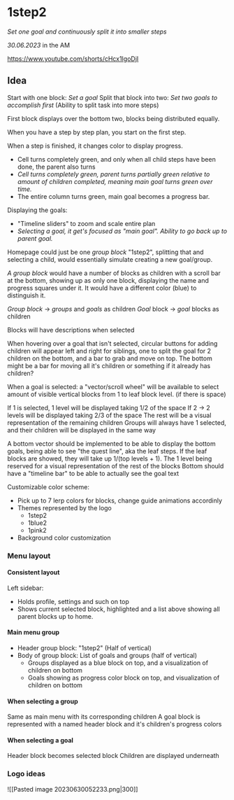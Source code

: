 # 1step2
*Set one goal and continuously split it into smaller steps*

*30.06.2023* in the AM

https://www.youtube.com/shorts/cHcx1IgoDjI

## Idea

Start with one block: *Set a goal*
Split that block into two: *Set two goals to accomplish first*
(Ability to split task into more steps)

First block displays over the bottom two, blocks being distributed equally.

When you have a step by step plan, you start on the first step.

When a step is finished, it changes color to display progress.
- Cell turns completely green, and only when all child steps have been done, the parent also turns
- *Cell turns completely green, parent turns partially green relative to amount of children completed, meaning main goal turns green over time.*
- The entire column turns green, main goal becomes a progress bar.

Displaying the goals:
- "Timeline sliders" to zoom and scale entire plan
- *Selecting a goal, it get's focused as "main goal". Ability to go back up to parent goal.*

Homepage could just be one *group block* "1step2", splitting that and selecting a child, would essentially simulate creating a new goal/group.

*A group block* would have a number of blocks as children with a scroll bar at the bottom, showing up as only one block, displaying the name and progress squares under it. It would have a different color (blue) to distinguish it.

*Group block* -> *groups* and *goals* as children
*Goal* block -> *goal* blocks as children

Blocks will have descriptions when selected

When hovering over a goal that isn't selected, circular buttons for adding children will appear left and right for siblings, one to split the goal for 2 children on the bottom, and a bar to grab and move on top. The bottom might be a bar for moving all it's children or something if it already has children?

When a goal is selected: a "vector/scroll wheel" will be available to select amount of visible vertical blocks from 1 to leaf block level. (if there is space)

If 1 is selected, 1 level will be displayed taking 1/2 of the space
If 2 -> 2 levels will be displayed taking 2/3 of the space
The rest will be a visual representation of the remaining children
Groups will always have 1 selected, and their children will be displayed in the same way

A bottom vector should be implemented to be able to display the bottom goals, being able to see "the quest line", aka the leaf steps.
If the leaf blocks are showed, they will take up 1/(top levels + 1). The 1 level being reserved for a visual representation of the rest of the blocks
Bottom should have a "timeline bar" to be able to actually see the goal text

Customizable color scheme:
- Pick up to 7 lerp colors for blocks, change guide animations accordinly
- Themes represented by the logo
	- 1step2
	- 1blue2
	- 1pink2
- Background color customization

### Menu layout
#### Consistent layout
Left sidebar:
- Holds profile, settings and such on top
- Shows current selected block, highlighted and a list above showing all parent blocks up to home.

#### Main menu group
- Header group block: "1step2" (Half of vertical)
- Body of group block: List of goals and groups (half of vertical)
	- Groups displayed as a blue block on top, and a visualization of children on bottom
	- Goals showing as progress color block on top, and visualization of children on bottom

#### When selecting a group
Same as main menu with its corresponding children
A goal block is represented with a named header block and it's children's progress colors

#### When selecting a goal
Header block becomes selected block
Children are displayed underneath

### Logo ideas
![[Pasted image 20230630052233.png|300]]